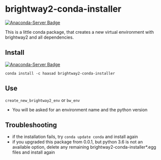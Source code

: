 # brightway2-conda-installer
[![Anaconda-Server Badge](https://anaconda.org/haasad/brightway2-conda-installer/badges/version.svg)](https://anaconda.org/haasad/brightway2-conda-installer) 

This is a little conda package, that creates a new virtual environment with brightway2 and all dependencies.

## Install
[![Anaconda-Server Badge](https://anaconda.org/haasad/brightway2-conda-installer/badges/installer/conda.svg)](https://conda.anaconda.org/haasad)

`conda install -c haasad brightway2-conda-installer`

## Use
`create_new_brightway2_env` or `bw_env`  
- You will be asked for an environment name and the python version

## Troubleshooting
- if the installation fails, try `conda update conda` and install again
- if you upgraded this package from 0.0.1, but python 3.6 is not an available option, delete any remaining brightway2-conda-installer*.egg files and install again

